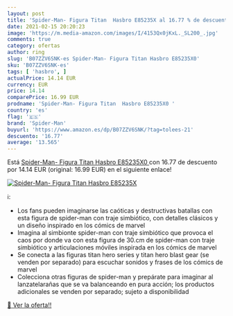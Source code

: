 ```yaml
---
layout: post
title: 'Spider-Man- Figura Titan  Hasbro E85235X al 16.77 % de descuento'
date: 2021-02-15 20:20:23
image: 'https://m.media-amazon.com/images/I/4153Qx0jKxL._SL200_.jpg'
comments: true
category: ofertas
author: ring
slug: 'B07ZZV6SNK-es Spider-Man- Figura Titan Hasbro E85235X0'
sku: 'B07ZZV6SNK-es'
tags: [ 'hasbro', ]
actualPrice: 14.14 EUR
currency: EUR
price: 14.14
comparePrice: 16.99 EUR
prodname: 'Spider-Man- Figura Titan  Hasbro E85235X0 '
country: 'es'
flag: '🇪🇸'
brand: 'Spider-Man'
buyurl: 'https://www.amazon.es/dp/B07ZZV6SNK/?tag=tolees-21'
descuento: '16.77'
average: '13.565'
---
```


Está [Spider-Man- Figura Titan  Hasbro E85235X0 ](https://www.amazon.es/dp/B07ZZV6SNK/?tag=tolees-21) con 16.77 de descuento por 14.14 EUR (original: 16.99 EUR) en el siguiente enlace!

[![Spider-Man- Figura Titan  Hasbro E85235X](https://m.media-amazon.com/images/I/4153Qx0jKxL._SL200_.jpg)](https://www.amazon.es/dp/B07ZZV6SNK/?tag=tolees-21)

ℹ️:

- Los fans pueden imaginarse las caóticas y destructivas batallas con esta figura de spider-man con traje simbiótico, con detalles clásicos y un diseño inspirado en los cómics de marvel
- Imagina al simbionte spider-man con traje simbiótico que provoca el caos por donde va con esta figura de 30.cm de spider-man con traje simbiótico y articulaciones móviles inspirada en los cómics de marvel
- Se conecta a las figuras titan hero series y titan hero blast gear (se venden por separado) para escuchar sonidos y frases de los cómics de marvel
- Colecciona otras figuras de spider-man y prepárate para imaginar al lanzatelarañas que se va balanceando en pura acción; los productos adicionales se venden por separado; sujeto a disponibilidad

[🛒 Ver la oferta!!](https://www.amazon.es/dp/B07ZZV6SNK/?tag=tolees-21)
